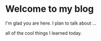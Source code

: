 # Welcome to my blog

I'm glad you are here. I plan to talk about ...

all of the cool things I learned today.
